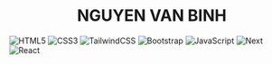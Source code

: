 <!-- <img alt="banner" style="width:100vw" src="./img/242e379f970c22bf30e1689290627058.gif"> -->

<h1 align="center">NGUYEN VAN BINH</h1>

<!-- ### 🛠 My knowledge -->

![HTML5](https://img.shields.io/badge/html5-%23E34F26.svg?style=flat-square&logo=html5&logoColor=white)
![CSS3](https://img.shields.io/badge/css3-%231572B6.svg?style=flat-square&logo=css3&logoColor=white)
![TailwindCSS](https://img.shields.io/badge/tailwindcss-%2338B2AC.svg?style=flat-square&logo=tailwind-css&logoColor=white)
![Bootstrap](https://img.shields.io/badge/bootstrap-%23563D7C.svg?style=flat-square&logo=bootstrap&logoColor=white)
![JavaScript](https://img.shields.io/badge/javascript-%23323330.svg?style=flat-square&logo=javascript&logoColor=%23F7DF1E)
![Next](https://img.shields.io/badge/NextJS-%2320232a.svg?style=flat-square&logo=next.js&logoColor=%ffffff)
![React](https://img.shields.io/badge/reactJS-%2320232a.svg?style=flat-square&logo=react&logoColor=%2361DAFB)

<!-- ### 📚 Github Status -->
<!-- 
<p>
  <img src="https://github-readme-stats.vercel.app/api/top-langs/?username=NVB07&hide=c%23,powershell,Mathematica,Ruby,Objective-C,Objective-C%2b%2b,Cuda&title_color=61dafb&text_color=ffffff&icon_color=61dafb&bg_color=20232a&langs_count=8&layout=compact&border_color=61dafb&hide_border=true" height="165">
  <img src="https://github-readme-stats.vercel.app/api?username=NVB07&show_icons=true&theme=react&border_color=61dafb&hide_border=true" height="165">
</p> -->

<!-- ### 🌐️ Reach me at
[![GitHub](https://img.shields.io/badge/github-%23121011.svg?style=for-the-badge&logo=github&logoColor=white)](https://github.com/NVB07)
[![Facebook](https://img.shields.io/badge/Facebook-%231877F2.svg?style=for-the-badge&logo=Facebook&logoColor=white)](https://www.facebook.com/profile.php?id=100030906050783)
[![TikTok](https://img.shields.io/badge/TikTok-%23000000.svg?style=for-the-badge&logo=TikTok&logoColor=white)](https://www.tiktok.com/@nvb.7) -->

